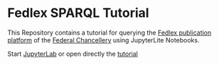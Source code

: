 # Fedlex SPARQL Tutorial

This Repository contains a tutorial for querying the [Fedlex publication platform](https://www.fedlex.admin.ch/en) of the [Federal Chancellery](https://www.bk.admin.ch/bk/en/home.html) using JupyterLite Notebooks.

Start [JupyterLab](https://swiss.github.io/fedlex-sparql) or open directly the [tutorial](https://swiss.github.io/fedlex-sparql/lab?path=fedlex.ipynb)
